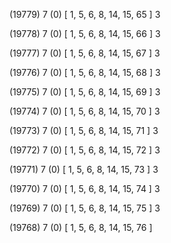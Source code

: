 (19779) 7 (0) [ 1, 5, 6, 8, 14, 15, 65 ] 3 


(19778) 7 (0) [ 1, 5, 6, 8, 14, 15, 66 ] 3 


(19777) 7 (0) [ 1, 5, 6, 8, 14, 15, 67 ] 3 


(19776) 7 (0) [ 1, 5, 6, 8, 14, 15, 68 ] 3 


(19775) 7 (0) [ 1, 5, 6, 8, 14, 15, 69 ] 3 


(19774) 7 (0) [ 1, 5, 6, 8, 14, 15, 70 ] 3 


(19773) 7 (0) [ 1, 5, 6, 8, 14, 15, 71 ] 3 


(19772) 7 (0) [ 1, 5, 6, 8, 14, 15, 72 ] 3 


(19771) 7 (0) [ 1, 5, 6, 8, 14, 15, 73 ] 3 


(19770) 7 (0) [ 1, 5, 6, 8, 14, 15, 74 ] 3 


(19769) 7 (0) [ 1, 5, 6, 8, 14, 15, 75 ] 3 


(19768) 7 (0) [ 1, 5, 6, 8, 14, 15, 76 ]  

